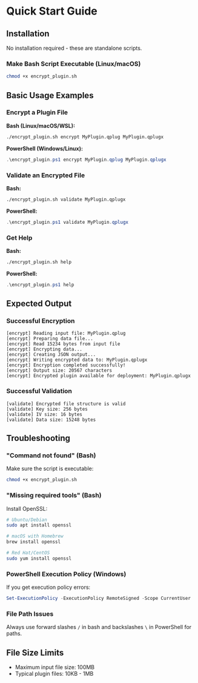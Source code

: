 # Quick Start Guide

## Installation

No installation required - these are standalone scripts.

### Make Bash Script Executable (Linux/macOS)
```bash
chmod +x encrypt_plugin.sh
```

## Basic Usage Examples

### Encrypt a Plugin File

**Bash (Linux/macOS/WSL):**
```bash
./encrypt_plugin.sh encrypt MyPlugin.qplug MyPlugin.qplugx
```

**PowerShell (Windows/Linux):**
```powershell
.\encrypt_plugin.ps1 encrypt MyPlugin.qplug MyPlugin.qplugx
```

### Validate an Encrypted File

**Bash:**
```bash
./encrypt_plugin.sh validate MyPlugin.qplugx
```

**PowerShell:**
```powershell
.\encrypt_plugin.ps1 validate MyPlugin.qplugx
```

### Get Help

**Bash:**
```bash
./encrypt_plugin.sh help
```

**PowerShell:**
```powershell
.\encrypt_plugin.ps1 help
```

## Expected Output

### Successful Encryption
```
[encrypt] Reading input file: MyPlugin.qplug
[encrypt] Preparing data file...
[encrypt] Read 15234 bytes from input file
[encrypt] Encrypting data...
[encrypt] Creating JSON output...
[encrypt] Writing encrypted data to: MyPlugin.qplugx
[encrypt] Encryption completed successfully!
[encrypt] Output size: 20567 characters
[encrypt] Encrypted plugin available for deployment: MyPlugin.qplugx
```

### Successful Validation
```
[validate] Encrypted file structure is valid
[validate] Key size: 256 bytes
[validate] IV size: 16 bytes
[validate] Data size: 15248 bytes
```

## Troubleshooting

### "Command not found" (Bash)
Make sure the script is executable:
```bash
chmod +x encrypt_plugin.sh
```

### "Missing required tools" (Bash)
Install OpenSSL:
```bash
# Ubuntu/Debian
sudo apt install openssl

# macOS with Homebrew
brew install openssl

# Red Hat/CentOS
sudo yum install openssl
```

### PowerShell Execution Policy (Windows)
If you get execution policy errors:
```powershell
Set-ExecutionPolicy -ExecutionPolicy RemoteSigned -Scope CurrentUser
```

### File Path Issues
Always use forward slashes `/` in bash and backslashes `\` in PowerShell for paths.

## File Size Limits

- Maximum input file size: 100MB
- Typical plugin files: 10KB - 1MB